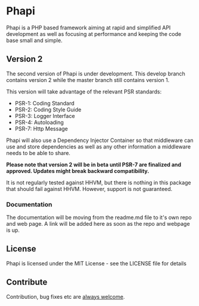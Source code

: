 # Phapi
Phapi is a PHP based framework aiming at rapid and simplified API development as well as focusing at performance and keeping the code base small and simple.

## Version 2
The second version of Phapi is under development. This develop branch contains version 2 while the master branch still contains version 1.

This version will take advantage of the relevant PSR standards:

- PSR-1: Coding Standard
- PSR-2: Coding Style Guide
- PSR-3: Logger Interface
- PSR-4: Autoloading
- PSR-7: Http Message

Phapi will also use a Dependency Injector Container so that middleware can use and store dependencies as well as any other information a middleware needs to be able to share.

**Please note that version 2 will be in beta until PSR-7 are finalized and approved. Updates might break backward compatibility.**

It is not regularly tested against HHVM, but there is nothing in this package that should fail against HHVM. However, support is not guaranteed.

### Documentation
The documentation will be moving from the readme.md file to it's own repo and web page. A link will be added here as soon as the repo and webpage is up.

## License
Phapi is licensed under the MIT License - see the LICENSE file for details

## Contribute
Contribution, bug fixes etc are [always welcome](https://github.com/ahinko/phapi/issues/new).
